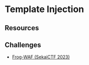 # Template Injection

## Resources

## Challenges

* [Frog-WAF (SekaiCTF 2023)](/gitbook/challenges/../gitbook/challenges/sekaictf2023/frog-waf.md)
